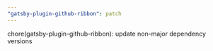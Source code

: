 ```yaml
---
"gatsby-plugin-github-ribbon": patch
---
```


chore(gatsby-plugin-github-ribbon): update non-major dependency versions
